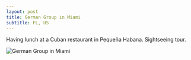 ```yaml
---
layout: post
title: German Group in Miami
subtitle: FL, US
---
```


Having lunch at a Cuban restaurant in Pequeña Habana. Sightseeing tour.

![German Group in Miami](/img/blog/german-group-2016-04-17.jpg)
